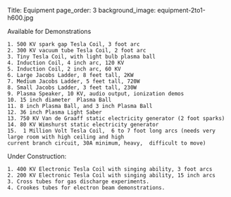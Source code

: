 Title: Equipment
page_order: 3
background_image: equipment-2to1-h600.jpg


Available for Demonstrations

    1. 500 KV spark gap Tesla Coil, 3 foot arc
    2. 300 KV vacuum tube Tesla Coil, 2 foot arc
    3. Tiny Tesla Coil, with light bulb plasma ball
    4. Induction Coil, 4 inch arc, 120 KV
    5. Induction Coil, 2 inch arc, 60 KV
    6. Large Jacobs Ladder, 8 feet tall, 2KW
    7. Medium Jacobs Ladder, 5 feet tall, 720W
    8. Small Jacobs Ladder, 3 feet tall, 230W
    9. Plasma Speaker, 10 KV, audio output, ionization demos
    10. 15 inch diameter  Plasma Ball
    11. 8 inch Plasma Ball, and 3 inch Plasma Ball
    12. 36 inch Plasma Light Saber
    13. 750 KV Van de Graaff static electricity generator (2 foot sparks)
    14. 80 KV Wimshurst static electricity generator
    15.  1 Million Volt Tesla Coil,  6 to 7 foot long arcs (needs very large room with high ceiling and high 
    current branch circuit, 30A minimum, heavy,  difficult to move)

Under Construction:

    1. 400 KV Electronic Tesla Coil with singing ability, 3 foot arcs
    2. 200 KV Electronic Tesla Coil with singing ability, 15 inch arcs 
    3. Cross tubes for gas discharge experiments.
    4. Crookes tubes for electron beam demonstrations.